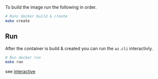 To build the image run the following in order.

```bash
# Runs docker build & create
make create
```

## Run

After the container is build & created you can run the `az.cli` interactivly.

```bash
# Run docker run
make run
```

see [interactive](../README.md#interactive)
